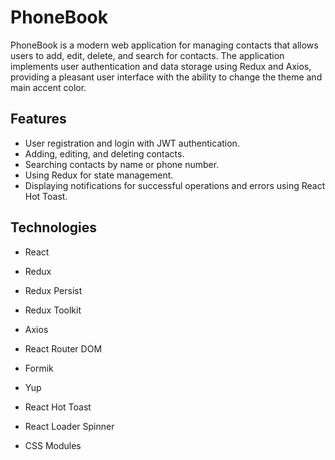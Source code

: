 # PhoneBook

PhoneBook is a modern web application for managing contacts that allows users to add, edit, delete, and search for contacts. The application implements user authentication and data storage using Redux and Axios, providing a pleasant user interface with the ability to change the theme and main accent color.

## Features

- User registration and login with JWT authentication.
- Adding, editing, and deleting contacts.
- Searching contacts by name or phone number.
- Using Redux for state management.
- Displaying notifications for successful operations and errors using React Hot Toast.

## Technologies

- React
- Redux
- Redux Persist
- Redux Toolkit
- Axios
- React Router DOM

- Formik
- Yup
- React Hot Toast
- React Loader Spinner
- CSS Modules
